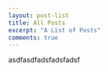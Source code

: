 ```yaml
---
layout: post-list
title: All Posts
excerpt: "A List of Posts"
comments: true
---
```


asdfasdfadsfadsfadsf
